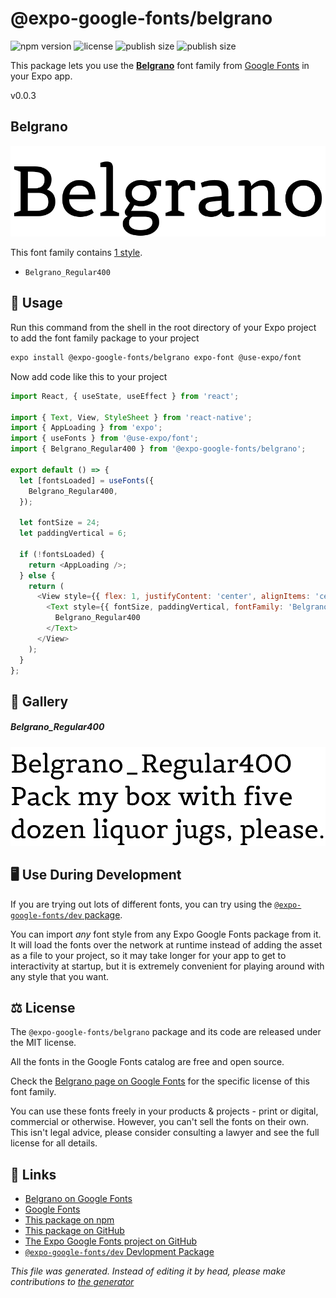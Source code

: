 # @expo-google-fonts/belgrano

![npm version](https://flat.badgen.net/npm/v/@expo-google-fonts/belgrano)
![license](https://flat.badgen.net/github/license/expo/google-fonts)
![publish size](https://flat.badgen.net/packagephobia/install/@expo-google-fonts/belgrano)
![publish size](https://flat.badgen.net/packagephobia/publish/@expo-google-fonts/belgrano)

This package lets you use the [**Belgrano**](https://fonts.google.com/specimen/Belgrano) font family from [Google Fonts](https://fonts.google.com/) in your Expo app.

v0.0.3

## Belgrano

![Belgrano](./font-family.png)

This font family contains [1 style](#gallery).

- `Belgrano_Regular400`

## 🔡 Usage

Run this command from the shell in the root directory of your Expo project to add the font family package to your project
```sh
expo install @expo-google-fonts/belgrano expo-font @use-expo/font
```

Now add code like this to your project
```js
import React, { useState, useEffect } from 'react';

import { Text, View, StyleSheet } from 'react-native';
import { AppLoading } from 'expo';
import { useFonts } from '@use-expo/font';
import { Belgrano_Regular400 } from '@expo-google-fonts/belgrano';

export default () => {
  let [fontsLoaded] = useFonts({
    Belgrano_Regular400,
  });

  let fontSize = 24;
  let paddingVertical = 6;

  if (!fontsLoaded) {
    return <AppLoading />;
  } else {
    return (
      <View style={{ flex: 1, justifyContent: 'center', alignItems: 'center' }}>
        <Text style={{ fontSize, paddingVertical, fontFamily: 'Belgrano_Regular400' }}>
          Belgrano_Regular400
        </Text>
      </View>
    );
  }
};

```

## 📖 Gallery

##### Belgrano_Regular400
![Belgrano_Regular400](./4b66b889e699bfe12ea9cc04621e48eed308f79ef2955cd4f20d0e7ddbcbaeab.ttf.png)


## 🖥️ Use During Development

If you are trying out lots of different fonts, you can try using the [`@expo-google-fonts/dev` package](https://github.com/expo/google-fonts/tree/master/font-packages/dev#readme).

You can import *any* font style from any Expo Google Fonts package from it. It will load the fonts
over the network at runtime instead of adding the asset as a file to your project, so it may take longer
for your app to get to interactivity at startup, but it is extremely convenient
for playing around with any style that you want.

## ⚖️ License

The `@expo-google-fonts/belgrano` package and its code are released under the MIT license.

All the fonts in the Google Fonts catalog are free and open source.

Check the [Belgrano page on Google Fonts](https://fonts.google.com/specimen/Belgrano) for the specific license of this font family.

You can use these fonts freely in your products & projects - print or digital, commercial or otherwise. However, you can't sell the fonts on their own. This isn't legal advice, please consider consulting a lawyer and see the full license for all details.

## 🔗 Links

- [Belgrano on Google Fonts](https://fonts.google.com/specimen/Belgrano)
- [Google Fonts](https://fonts.google.com/)
- [This package on npm](https://www.npmjs.com/package/@expo-google-fonts/belgrano)
- [This package on GitHub](https://github.com/expo/google-fonts/tree/master/font-packages/belgrano)
- [The Expo Google Fonts project on GitHub](https://github.com/expo/google-fonts)
- [`@expo-google-fonts/dev` Devlopment Package](https://github.com/expo/google-fonts/tree/master/font-packages/dev)


*This file was generated. Instead of editing it by head, please make contributions to [the generator](https://github.com/expo/google-fonts/tree/master/packages/generator)*
